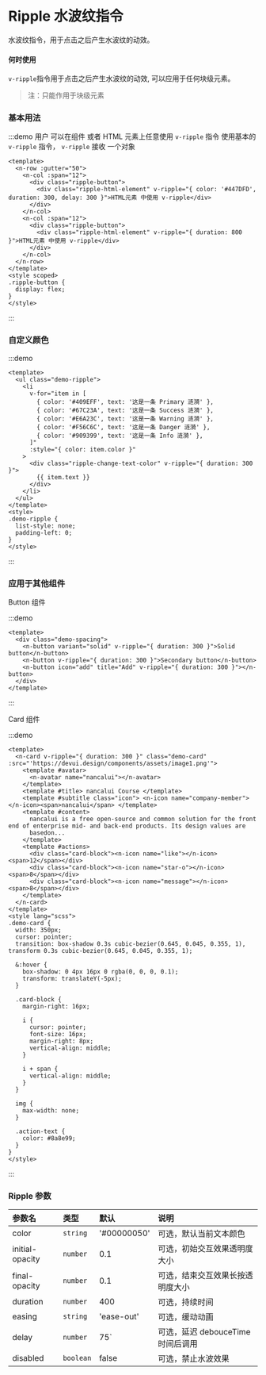 # Ripple 水波纹指令

水波纹指令，用于点击之后产生水波纹的动效。

#### 何时使用

`v-ripple`指令用于点击之后产生水波纹的动效, 可以应用于任何块级元素。

> 注：只能作用于块级元素

### 基本用法

:::demo 用户 可以在组件 或者 HTML 元素上任意使用 <span color="#409EFF">`v-ripple`</span> 指令 使用基本的 <span color="#409EFF">`v-ripple`</span> 指令， `v-ripple` 接收 一个对象

```vue
<template>
  <n-row :gutter="50">
    <n-col :span="12">
      <div class="ripple-button">
        <div class="ripple-html-element" v-ripple="{ color: '#447DFD', duration: 300, delay: 300 }">HTML元素 中使用 v-ripple</div>
      </div>
    </n-col>
    <n-col :span="12">
      <div class="ripple-button">
        <div class="ripple-html-element" v-ripple="{ duration: 800 }">HTML元素 中使用 v-ripple</div>
      </div>
    </n-col>
  </n-row>
</template>
<style scoped>
.ripple-button {
  display: flex;
}
</style>
```

:::

### 自定义颜色

:::demo

```vue
<template>
  <ul class="demo-ripple">
    <li
      v-for="item in [
        { color: '#409EFF', text: '这是一条 Primary 涟漪' },
        { color: '#67C23A', text: '这是一条 Success 涟漪' },
        { color: '#E6A23C', text: '这是一条 Warning 涟漪' },
        { color: '#F56C6C', text: '这是一条 Danger 涟漪' },
        { color: '#909399', text: '这是一条 Info 涟漪' },
      ]"
      :style="{ color: item.color }"
    >
      <div class="ripple-change-text-color" v-ripple="{ duration: 300 }">
        {{ item.text }}
      </div>
    </li>
  </ul>
</template>
<style>
.demo-ripple {
  list-style: none;
  padding-left: 0;
}
</style>
```

:::

### 应用于其他组件

Button 组件

:::demo

```vue
<template>
  <div class="demo-spacing">
    <n-button variant="solid" v-ripple="{ duration: 300 }">Solid button</n-button>
    <n-button v-ripple="{ duration: 300 }">Secondary button</n-button>
    <n-button icon="add" title="Add" v-ripple="{ duration: 300 }"></n-button>
  </div>
</template>
```

:::

Card 组件

:::demo

```vue
<template>
  <n-card v-ripple="{ duration: 300 }" class="demo-card" :src="'https://devui.design/components/assets/image1.png'">
    <template #avatar>
      <n-avatar name="nancalui"></n-avatar>
    </template>
    <template #title> nancalui Course </template>
    <template #subtitle class="icon"> <n-icon name="company-member"></n-icon><span>nancalui</span> </template>
    <template #content>
      nancalui is a free open-source and common solution for the front end of enterprise mid- and back-end products. Its design values are
      basedon...
    </template>
    <template #actions>
      <div class="card-block"><n-icon name="like"></n-icon><span>12</span></div>
      <div class="card-block"><n-icon name="star-o"></n-icon><span>8</span></div>
      <div class="card-block"><n-icon name="message"></n-icon><span>8</span></div>
    </template>
  </n-card>
</template>
<style lang="scss">
.demo-card {
  width: 350px;
  cursor: pointer;
  transition: box-shadow 0.3s cubic-bezier(0.645, 0.045, 0.355, 1), transform 0.3s cubic-bezier(0.645, 0.045, 0.355, 1);

  &:hover {
    box-shadow: 0 4px 16px 0 rgba(0, 0, 0, 0.1);
    transform: translateY(-5px);
  }

  .card-block {
    margin-right: 16px;

    i {
      cursor: pointer;
      font-size: 16px;
      margin-right: 8px;
      vertical-align: middle;
    }

    i + span {
      vertical-align: middle;
    }
  }

  img {
    max-width: none;
  }

  .action-text {
    color: #8a8e99;
  }
}
</style>
```

:::

<style>
  .ripple-html-element {
    width: 600px;
    height: 150px; 
    text-align: center; 
    line-height: 150px;
    border: 1px solid #eee50;
    box-shadow: 0 3px 1px -2px rgba(0,0,0,.2),0 2px 2px 0 rgba(0,0,0,.14),0 1px 5px 0 rgba(0,0,0,.12)!important;
    user-select: none;
  }
  .ripple-change-text-color {
    display: block;
    padding: 20px;
    user-select: none;
  }
</style>

### Ripple 参数

| 参数名          | 类型      | 默认        | 说明                              |
| :-------------- | :-------- | :---------- | :-------------------------------- |
| color           | `string`  | '#00000050' | 可选，默认当前文本颜色            |
| initial-opacity | `number`  | 0.1         | 可选，初始交互效果透明度大小      |
| final-opacity   | `number`  | 0.1         | 可选，结束交互效果长按透明度大小  |
| duration        | `number`  | 400         | 可选，持续时间                    |
| easing          | `string`  | 'ease-out'  | 可选，缓动动画                    |
| delay           | `number`  | 75`         | 可选，延迟 debouceTime 时间后调用 |
| disabled        | `boolean` | false       | 可选，禁止水波效果                |
